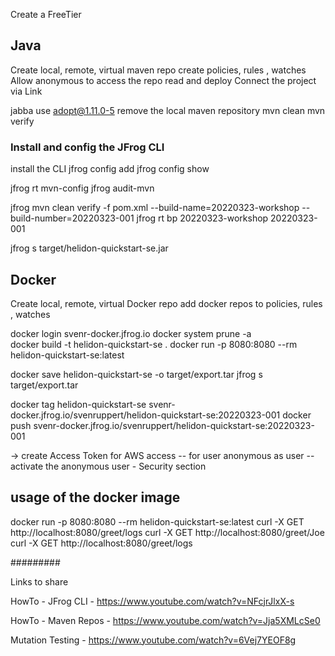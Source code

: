 
Create a FreeTier

## Java
Create local, remote, virtual maven repo
create policies, rules , watches
Allow anonymous to access the repo read and deploy
Connect the project via Link

jabba use adopt@1.11.0-5
remove the local maven repository
mvn clean
mvn verify

### Install and config the JFrog CLI
install the CLI
jfrog config add
jfrog config show

jfrog rt mvn-config
jfrog audit-mvn

jfrog mvn clean verify -f pom.xml --build-name=20220323-workshop --build-number=20220323-001
jfrog rt bp 20220323-workshop 20220323-001

jfrog s target/helidon-quickstart-se.jar

## Docker
Create local, remote, virtual Docker repo
add docker repos to  policies, rules , watches

docker login svenr-docker.jfrog.io
docker system prune -a  
docker build -t helidon-quickstart-se .
docker run -p 8080:8080 --rm helidon-quickstart-se:latest

docker save helidon-quickstart-se -o target/export.tar
jfrog s target/export.tar

docker tag helidon-quickstart-se svenr-docker.jfrog.io/svenruppert/helidon-quickstart-se:20220323-001
docker push svenr-docker.jfrog.io/svenruppert/helidon-quickstart-se:20220323-001


-> create Access Token for AWS access
-- for user anonymous as user
-- activate the anonymous user - Security section


## usage of the docker image
docker run -p 8080:8080 --rm helidon-quickstart-se:latest
curl -X GET http://localhost:8080/greet/logs
curl -X GET http://localhost:8080/greet/Joe
curl -X GET http://localhost:8080/greet/logs

#########



Links to share

HowTo - JFrog CLI - https://www.youtube.com/watch?v=NFcjrJlxX-s

HowTo - Maven Repos - https://www.youtube.com/watch?v=Jja5XMLcSe0

Mutation Testing - https://www.youtube.com/watch?v=6Vej7YEOF8g




